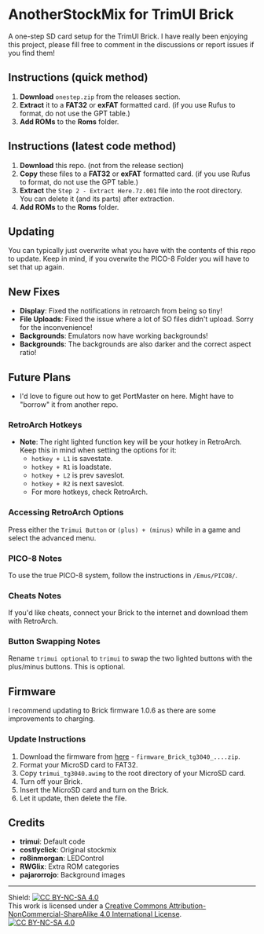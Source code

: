 # AnotherStockMix for TrimUI Brick

A one-step SD card setup for the TrimUI Brick.  I have really been enjoying this project, please fill free to comment in the discussions or report issues if you find them!

## Instructions (quick method)

1. **Download** `onestep.zip` from the releases section.
2. **Extract** it to a **FAT32** or **exFAT** formatted card.  (if you use Rufus to format, do not use the GPT table.)
3. **Add ROMs** to the **Roms** folder.

## Instructions (latest code method)

1. **Download** this repo.  (not from the release section)
2. **Copy** these files to a **FAT32** or **exFAT** formatted card.  (if you use Rufus to format, do not use the GPT table.)
3. **Extract** the `Step 2 - Extract Here.7z.001` file into the root directory.  You can delete it (and its parts) after extraction.
4. **Add ROMs** to the **Roms** folder.

## Updating

You can typically just overwrite what you have with the contents of this repo to update.  Keep in mind, if you overwite the PICO-8 Folder you will have to set that up again.

## New Fixes

- **Display**: Fixed the notifications in retroarch from being so tiny!
- **File Uploads**: Fixed the issue where a lot of SO files didn't upload. Sorry for the inconvenience!
- **Backgrounds**: Emulators now have working backgrounds!
- **Backgrounds**: The backgrounds are also darker and the correct aspect ratio!

## Future Plans

- I'd love to figure out how to get PortMaster on here.  Might have to "borrow" it from another repo.

### RetroArch Hotkeys

- **Note**: The right lighted function key will be your hotkey in RetroArch. Keep this in mind when setting the options for it:
  - `hotkey + L1` is savestate.
  - `hotkey + R1` is loadstate.
  - `hotkey + L2` is prev saveslot.
  - `hotkey + R2` is next saveslot.
  - For more hotkeys, check RetroArch.

### Accessing RetroArch Options

Press either the `Trimui Button` or `(plus) + (minus)` while in a game and select the advanced menu.

### PICO-8 Notes

To use the true PICO-8 system, follow the instructions in `/Emus/PICO8/`.

### Cheats Notes

If you'd like cheats, connect your Brick to the internet and download them with RetroArch.

### Button Swapping Notes

Rename `trimui optional` to `trimui` to swap the two lighted buttons with the plus/minus buttons. This is optional.

## Firmware

I recommend updating to Brick firmware 1.0.6 as there are some improvements to charging.

### Update Instructions

1. Download the firmware from [here](https://github.com/trimui/firmware_brick/releases/tag/v1.0.6-20241215) - `firmware_Brick_tg3040_....zip`.
2. Format your MicroSD card to FAT32.
3. Copy `trimui_tg3040.awimg` to the root directory of your MicroSD card.
4. Turn off your Brick.
5. Insert the MicroSD card and turn on the Brick.
6. Let it update, then delete the file.

## Credits

- **trimui**: Default code
- **costlyclick**: Original stockmix
- **ro8inmorgan**: LEDControl
- **RWGlix**: Extra ROM categories
- **pajarorrojo**: Background images

---

Shield: [![CC BY-NC-SA 4.0][cc-by-nc-sa-shield]][cc-by-nc-sa]  
This work is licensed under a [Creative Commons Attribution-NonCommercial-ShareAlike 4.0 International License][cc-by-nc-sa].  
[![CC BY-NC-SA 4.0][cc-by-nc-sa-image]][cc-by-nc-sa]

[cc-by-nc-sa]: http://creativecommons.org/licenses/by-nc-sa/4.0/  
[cc-by-nc-sa-image]: https://licensebuttons.net/l/by-nc-sa/4.0/88x31.png  
[cc-by-nc-sa-shield]: https://img.shields.io/badge/License-CC%20BY--NC--SA%204.0-lightgrey.svg

